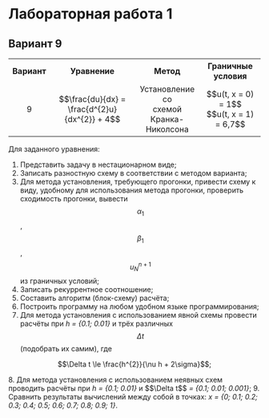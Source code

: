# Лабораторная работа 1
## Вариант 9

<table style="width:100%">
    <tr>
        <th style="text-align:center; vertical-align:middle">Вариант</th>
        <th style="text-align:center; vertical-align:middle">Уравнение</th>
        <th style="text-align:center; vertical-align:middle">Метод</th>
        <th style="text-align:center; vertical-align:middle">Граничные условия</th>
    </tr>
    <tr>
        <td style="text-align:center; vertical-align:middle">9</td>
        <td style="text-align:center; vertical-align:middle">$$\frac{du}{dx} = \frac{d^{2}u}{dx^{2}} + 4$$</td>
		<td style="text-align:center; vertical-align:middle">Установление со <br> схемой Кранка- <br> Николсона</td>
		<td style="text-align:center; vertical-align:middle">$$u(t, x = 0) = 1$$ <br> $$u(t, x = 1) = 6,7$$</td>
    </tr>
</table>

Для заданного уравнения:
1. Представить задачу в нестационарном виде;
2. Записать разностную схему в соответствии с методом варианта;
3. Для метода установления, требующего прогонки, привести схему к виду, удобному для использования метода прогонки, проверить сходимость прогонки, вывести $$\alpha_1$$, $$\beta_1$$, $$u_N^{n+1}$$ из граничных условий;
4. Записать рекуррентное соотношение;
5. Составить алгоритм (блок-схему) расчёта;
6. Построить программу на любом удобном языке программирования;
7. Для метода установления с использованием явной схемы провести расчёты при <em>h = {0.1; 0.01}</em> и трёх различных $$\Delta t$$ (подобрать их самим), где
<p style="text-align: center;">$$\Delta t \le \frac{h^{2}}{\nu h + 2\sigma}$$;</p>
8. Для метода установления с использованием неявных схем проводить расчёты при <em>h = {0.1; 0.01}</em> и $$\Delta t$$<em> = {0.1; 0.01; 0.001}</em>;
9. Сравнить результаты вычислений между собой в точках: <em>x = {0;</em> <em>0.1;</em> <em>0.2;</em> <em>0.3;</em> <em>0.4;</em> <em>0.5;</em> <em>0.6;</em> <em>0.7;</em> <em>0.8;</em> <em>0.9;</em> <em>1}</em>.
